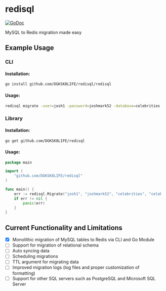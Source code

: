 # redisql 
[![GoDoc](http://godoc.org/github.com/DGKSK8LIFE/redisql?status.svg)](http://godoc.org/github.com/DGKSK8LIFE/redisql) 

MySQL to Redis migration made easy

## Example Usage

### CLI

#### Installation: 

```bash
go install github.com/DGKSK8LIFE/redisql/redisql
```

#### Usage:

```bash
redisql migrate -user=josh1 -password=joshmark52 -database=celebrities -table=celebrity -redisaddr=localhost:6379 -redispass=joshmark52
```

### Library

#### Installation:

```bash
go get github.com/DGKSK8LIFE/redisql
```

#### Usage:

```go
package main

import (
    "github.com/DGKSK8LIFE/redisql"
)

func main() {
    err := redisql.Migrate("josh1", "joshmark52", "celebrities", "celebrity", "localhost:6379", "joshmark52")
    if err != nil {
        panic(err)
    }
}
```
## Current Functionality and Limitations

- [x] Monolithic migration of MySQL tables to Redis via CLI and Go Module 
- [ ] Support for migration of relational schema 
- [ ] Auto syncing data
- [ ] Scheduling migrations
- [ ] TTL argument for migrating data 
- [ ] Improved migration logs (log files and proper customization of formatting)
- [ ] Support for other SQL servers such as PostgreSQL and Microsoft SQL Server